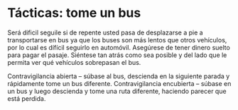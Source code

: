 [Title]: # (Tácticas: tome un bus)
[Difficulty]: # (Avanzado)
[Order]: # (8)

# Tácticas: tome un bus

Será dificil seguile si de repente usted pasa de desplazarse a pie a transportarse en bus ya que los buses son más lentos que otros vehículos, por lo cual es dífícil seguirlo en automóvil. Asegúrese de tener dinero suelto para pagar el pasaje. Siéntese tan atrás como sea posible y del lado que le permita ver qué vehículos sobrepasan el bus.

Contravigilancia abierta – súbase al bus, descienda en la siguiente parada y rápidamente tome un bus diferente. Contravigilancia encubierta – súbase en un bus y luego descienda y tome una ruta diferente, haciendo parecer que está perdida.
